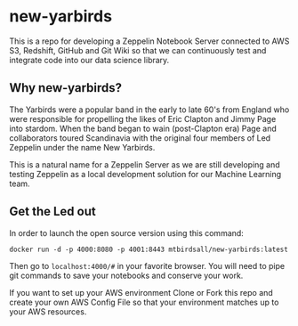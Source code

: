 # new-yarbirds

This is a repo for developing a Zeppelin Notebook Server connected to AWS S3, Redshift, GitHub and Git Wiki so that we can continuously test and integrate code into our data science library.  

## Why new-yarbirds?

The Yarbirds were a popular band in the early to late 60's from England who were responsible for propelling the likes of Eric Clapton and Jimmy Page into stardom. When the band began to wain (post-Clapton era) Page and collaborators toured Scandinavia with the original four members of Led Zeppelin under the name New Yarbirds. 

This is a natural name for a Zeppelin Server as we are still developing and testing Zeppelin as a local development solution for our Machine Learning team.  


## Get the Led out

In order to launch the open source version using this command:
```
docker run -d -p 4000:8080 -p 4001:8443 mtbirdsall/new-yarbirds:latest
```
Then go to `localhost:4000/#` in your favorite browser.  You will need to pipe git commands to save your notebooks and conserve your work.  

If you want to set up your AWS environment Clone or Fork this repo and create your own AWS Config File so that your environment matches up to your AWS resources.

```


```
